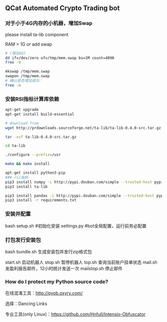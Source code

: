 ## QCat Automated Crypto Trading bot

### 对于小于4G内存的小机器，增加Swap
please install ta-lib component

RAM > 1G or add swap

```bash
# (增加4G)
dd if=/dev/zero of=/tmp/mem.swap bs=1M count=4096
free -m

mkswap /tmp/mem.swap
swapon /tmp/mem.swap
# 确认是否增加成功：
free -m
```

### 安装RSI指标计算库依赖
```bash
apt-get upgrade
apt-get install build-essential

# download from 
wget http://prdownloads.sourceforge.net/ta-lib/ta-lib-0.4.0-src.tar.gz

tar -xvf ta-lib-0.4.0-src.tar.gz

cd ta-lib

./configure --prefix=/usr

make && make install

apt-get install python3-pip
### rsi指标
pip3 install numpy -i http://pypi.douban.com/simple --trusted-host pypi.douban.com
pip3 install ta-lib

pip3 install pandas -i http://pypi.douban.com/simple --trusted-host pypi.douban.com
pip3 install -r requirements.txt
```

### 安装并配置
bash setup.sh #初始化安装
settings.py   #bot全局配置，运行前务必配置

### 打包发行安装包
bash bundle.sh 生成安装包并发行zip格式包

start.sh  启动机器人
stop.sh  暂停机器人
top.sh  查询当前账户挂单状态
mail.sh  发盈利报告邮件，12小时统计发送一次
mailstop.sh  停止邮件

### How do I protect my Python source code?

在线混淆工具：http://pyob.oxyry.com/

选择：Dancing Links

专业工具(only Linux)：https://github.com/Hnfull/Intensio-Obfuscator

